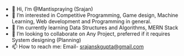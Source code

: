 - 👋 Hi, I’m @Mantispraying (Srajan)
- 👀 I’m interested in Competitive Programming, Game design, Machine Learning, Web development and Programming in general.
- 🌱 I’m currently learning Data Structures and Algorithms, MERN Stack
- 💞️ I’m looking to collaborate on Any Project, preferred if it requires System designing (Planning)
- 📫 How to reach me: Email- srajanskgupta@gmail.com

<!---
Mantispraying/Mantispraying is a ✨ special ✨ repository because its `README.md` (this file) appears on your GitHub profile.
You can click the Preview link to take a look at your changes.
--->
